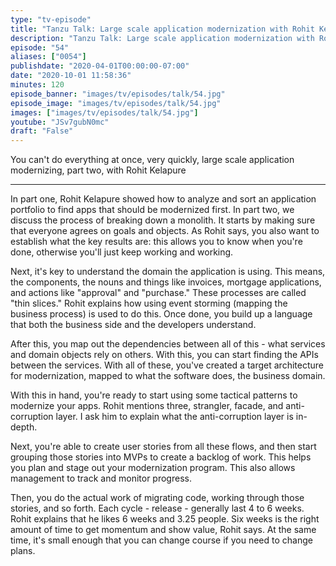 ```yaml
---
type: "tv-episode"
title: "Tanzu Talk: Large scale application modernization with Rohit Kelapure, part two"
description: "Tanzu Talk: Large scale application modernization with Rohit Kelapure, part two"
episode: "54"
aliases: ["0054"]
publishdate: "2020-04-01T00:00:00-07:00"
date: "2020-10-01 11:58:36"
minutes: 120
episode_banner: "images/tv/episodes/talk/54.jpg"
episode_image: "images/tv/episodes/talk/54.jpg"
images: ["images/tv/episodes/talk/54.jpg"]
youtube: "JSv7gubN0mc"
draft: "False"
---
```


You can't do everything at once, very quickly, large scale application modernizing, part two, with Rohit Kelapure

----

In part one, Rohit Kelapure showed how to analyze and sort an application portfolio to find apps that should be modernized first. In part two, we discuss the process of breaking down a monolith. It starts by making sure that everyone agrees on goals and objects. As Rohit says, you also want to establish what the key results are: this allows you to know when you're done, otherwise you'll just keep working and working.

Next, it's key to understand the domain the application is using. This means, the components, the nouns and things like invoices, mortgage applications, and actions like "approval" and "purchase." These processes are called "thin slices." Rohit explains how using event storming (mapping the business process) is used to do this. Once done, you build up a language that both the business side and the developers understand.

After this, you map out the dependencies between all of this - what services and domain objects rely on others. With this, you can start finding the APIs between the services. With all of these, you've created a target architecture for modernization, mapped to what the software does, the business domain.

With this in hand, you're ready to start using some tactical patterns to modernize your apps. Rohit mentions three, strangler, facade, and anti-corruption layer. I ask him to explain what the anti-corruption layer is in-depth.

Next, you're able to create user stories from all these flows, and then start grouping those stories into MVPs to create a backlog of work. This helps you plan and stage out your modernization program. This also allows management to track and monitor progress.

Then, you do the actual work of migrating code, working through those stories, and so forth. Each cycle - release - generally last 4 to 6 weeks. Rohit explains that he likes 6 weeks and 3.25 people. Six weeks is the right amount of time to get momentum and show value, Rohit says. At the same time, it's small enough that you can change course if you need to change plans.